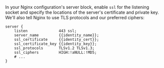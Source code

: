 In your Nginx configuration's server block, enable `ssl` for the listening socket and specify the locations of the server's certificate and private key. We'll also tell Nginx to use TLS protocols and our preferred ciphers:

```nginx
server {
    listen              443 ssl;
    server_name         {{identity_name}};
    ssl_certificate     {{identity_cert}};
    ssl_certificate_key {{identity_key}};
    ssl_protocols       TLSv1.2 TLSv1.3;
    ssl_ciphers         HIGH:!aNULL:!MD5;
    # ...
}
```
